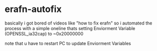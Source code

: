 # erafn-autofix
basically i got bored of videos like "how to fix erafn" so i automated the process with a simple oneline thats setting Enviorment Variable (OPENSSL_ia32cap) to ~0x20000000

note that u have to restart PC to update Enviorment Variables
